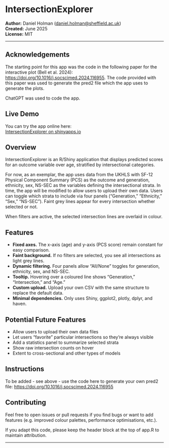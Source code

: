 # IntersectionExplorer

**Author:** Daniel Holman (daniel.holman@sheffield.ac.uk)  
**Created:** June 2025  
**License:** MIT

---

## Acknowledgements
The starting point for this app was the code in the following paper for the interactive plot (Bell et al. 2024): https://doi.org/10.1016/j.socscimed.2024.116955. The code provided with this paper was used to generate the pred2 file which the app uses to generate the plots.

ChatGPT was used to code the app.

## Live Demo

You can try the app online here:  
[IntersectionExplorer on shinyapps.io](https://danielholman.shinyapps.io/app_v5/)

## Overview

IntersectionExplorer is an R/Shiny application that displays predicted scores for an outcome variable over age, stratified by intersectional categories.

For now, as an exemplar, the app uses data from the UKHLS with SF-12 Physical Component Summary (PCS) as the outcome and generation, ethnicity, sex, NS-SEC as the variables defining the intersectional strata.  In time, the app will be modified to allow users to upload their own data.  Users can toggle which strata to include via four panels (“Generation,” “Ethnicity,” “Sex,” “NS-SEC”). Faint grey lines appear for every intersection whether selected or not.

When filters are active, the selected intersection lines are overlaid in colour.

## Features

- **Fixed axes.** The x-axis (age) and y-axis (PCS score) remain constant for easy comparison.
- **Faint background.** If no filters are selected, you see all intersections as light grey lines.
- **Dynamic filtering.** Four panels allow “All/None” toggles for generation, ethnicity, sex, and NS-SEC.
- **Tooltip.** Hovering over a coloured line shows “Generation,” “Intersection,” and “Age.”
- **Custom upload.** Upload your own CSV with the same structure to replace the default data.
- **Minimal dependencies.** Only uses Shiny, ggplot2, plotly, dplyr, and haven.

## Potential Future Features

- Allow users to upload their own data files
- Let users “favorite” particular intersections so they’re always visible
- Add a statistics panel to summarize selected strata
- Show raw intersection counts on hover
- Extent to cross-sectional and other types of models

## Instructions
To be added - see above - use the code here to generate your own pred2 file: https://doi.org/10.1016/j.socscimed.2024.116955

## Contributing
Feel free to open issues or pull requests if you find bugs or want to add features (e.g. improved colour palettes, performance optimisations, etc.).

If you adapt this code, please keep the header block at the top of app.R to maintain attribution.

---
